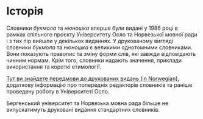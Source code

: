 # Історія
Словники _букмола_ та _нюношка_ вперше були видані у 1986 році в рамках спільного проєкту Університету Осло та Норвезької мовної ради і з тих пір вийшли у декількох виданнях. У друкованому вигляді словники _букмола_ та _нюношка_ є великими однотомними словниками. Вони показують правопис та зміну форми слів, які завжди відповідають чинним нормам. Крім того, словники надають значення, приклади використання та короткі етимології.

[Тут ви знайдете передмови до друкованих видань (in Norwegian)](https://www.uib.no/sites/w3.uib.no/files/attachments/om_ordbokene.pdf), додаткову інформацію про попередніх редакторів словників та раніше проведену роботу в Університеті Осло.

Бергенський університет та Норвезька мовна рада більше не випускатимуть друковані видання стандартних словників.